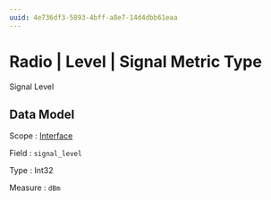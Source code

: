 ```yaml
---
uuid: 4e736df3-5893-4bff-a8e7-14d4dbb61eaa
---
```

# Radio | Level | Signal Metric Type

Signal Level

## Data Model

Scope
: [Interface](../../metric-scopes-reference/interface.md)

Field
: `signal_level`

Type
: Int32

Measure
: `dBm`
